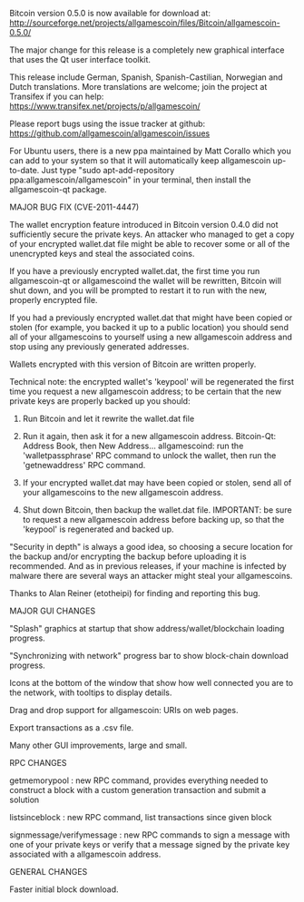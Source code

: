 Bitcoin version 0.5.0 is now available for download at:
http://sourceforge.net/projects/allgamescoin/files/Bitcoin/allgamescoin-0.5.0/

The major change for this release is a completely new graphical interface that uses the Qt user interface toolkit.

This release include German, Spanish, Spanish-Castilian, Norwegian and Dutch translations. More translations are welcome; join the project at Transifex if you can help:
https://www.transifex.net/projects/p/allgamescoin/

Please report bugs using the issue tracker at github:
https://github.com/allgamescoin/allgamescoin/issues

For Ubuntu users, there is a new ppa maintained by Matt Corallo which you can add to your system so that it will automatically keep allgamescoin up-to-date.  Just type "sudo apt-add-repository ppa:allgamescoin/allgamescoin" in your terminal, then install the allgamescoin-qt package.

MAJOR BUG FIX  (CVE-2011-4447)

The wallet encryption feature introduced in Bitcoin version 0.4.0 did not sufficiently secure the private keys. An attacker who
managed to get a copy of your encrypted wallet.dat file might be able to recover some or all of the unencrypted keys and steal the
associated coins.

If you have a previously encrypted wallet.dat, the first time you run allgamescoin-qt or allgamescoind the wallet will be rewritten, Bitcoin will
shut down, and you will be prompted to restart it to run with the new, properly encrypted file.

If you had a previously encrypted wallet.dat that might have been copied or stolen (for example, you backed it up to a public
location) you should send all of your allgamescoins to yourself using a new allgamescoin address and stop using any previously generated addresses.

Wallets encrypted with this version of Bitcoin are written properly.

Technical note: the encrypted wallet's 'keypool' will be regenerated the first time you request a new allgamescoin address; to be certain that the
new private keys are properly backed up you should:

1. Run Bitcoin and let it rewrite the wallet.dat file

2. Run it again, then ask it for a new allgamescoin address.
Bitcoin-Qt: Address Book, then New Address...
allgamescoind: run the 'walletpassphrase' RPC command to unlock the wallet,  then run the 'getnewaddress' RPC command.

3. If your encrypted wallet.dat may have been copied or stolen, send  all of your allgamescoins to the new allgamescoin address.

4. Shut down Bitcoin, then backup the wallet.dat file.
IMPORTANT: be sure to request a new allgamescoin address before backing up, so that the 'keypool' is regenerated and backed up.

"Security in depth" is always a good idea, so choosing a secure location for the backup and/or encrypting the backup before uploading it is recommended. And as in previous releases, if your machine is infected by malware there are several ways an attacker might steal your allgamescoins.

Thanks to Alan Reiner (etotheipi) for finding and reporting this bug.

MAJOR GUI CHANGES

"Splash" graphics at startup that show address/wallet/blockchain loading progress.

"Synchronizing with network" progress bar to show block-chain download progress.

Icons at the bottom of the window that show how well connected you are to the network, with tooltips to display details.

Drag and drop support for allgamescoin: URIs on web pages.

Export transactions as a .csv file.

Many other GUI improvements, large and small.

RPC CHANGES

getmemorypool : new RPC command, provides everything needed to construct a block with a custom generation transaction and submit a solution

listsinceblock : new RPC command, list transactions since given block

signmessage/verifymessage : new RPC commands to sign a message with one of your private keys or verify that a message signed by the private key associated with a allgamescoin address.

GENERAL CHANGES

Faster initial block download.
